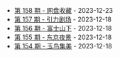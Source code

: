 * [第 158 期 - 网盘收藏](https://daily.205066.xyz/posts/158-网盘收藏) - 2023-12-23
* [第 157 期 - 引力剧场](https://daily.205066.xyz/posts/157-引力剧场) - 2023-12-18
* [第 156 期 - 富士山下](https://daily.205066.xyz/posts/156-富士山下) - 2023-12-18
* [第 155 期 - 东京夜景](https://daily.205066.xyz/posts/155-东京夜景) - 2023-12-18
* [第 154 期 - 玉鸟集美](https://daily.205066.xyz/posts/154-玉鸟集美) - 2023-12-18
